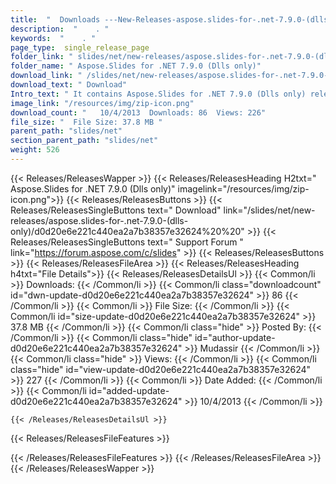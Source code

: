 ```yaml
---
title:  "  Downloads ---New-Releases-aspose.slides-for-.net-7.9.0-(dlls-only) . " 
description:  "    . " 
keywords:  "    . " 
page_type:  single_release_page
folder_link: " slides/net/new-releases/aspose.slides-for-.net-7.9.0-(dlls-only)/"
folder_name: " Aspose.Slides for .NET 7.9.0 (Dlls only)"
download_link: " /slides/net/new-releases/aspose.slides-for-.net-7.9.0-(dlls-only)/d0d20e6e221c440ea2a7b38357e32624"
download_text: " Download"
Intro_text: " It contains Aspose.Slides for .NET 7.9.0 (Dlls only) release."
image_link: "/resources/img/zip-icon.png"
download_count: "   10/4/2013  Downloads: 86  Views: 226"
file_size: "  File Size: 37.8 MB "
parent_path: "slides/net"
section_parent_path: "slides/net"
weight: 526
---
```


{{< Releases/ReleasesWapper >}}
  {{< Releases/ReleasesHeading H2txt=" Aspose.Slides for .NET 7.9.0 (Dlls only)" imagelink="/resources/img/zip-icon.png">}}
  {{< Releases/ReleasesButtons >}}
    {{< Releases/ReleasesSingleButtons text=" Download" link="/slides/net/new-releases/aspose.slides-for-.net-7.9.0-(dlls-only)/d0d20e6e221c440ea2a7b38357e32624%20%20" >}}
    {{< Releases/ReleasesSingleButtons text=" Support Forum " link="https://forum.aspose.com/c/slides" >}}
  {{< Releases/ReleasesButtons >}}
  {{< Releases/ReleasesFileArea >}}
    {{< Releases/ReleasesHeading h4txt="File Details">}}
    {{< Releases/ReleasesDetailsUl >}}
            {{< Common/li  >}} Downloads: {{< /Common/li >}} 
      {{< Common/li class="downloadcount" id="dwn-update-d0d20e6e221c440ea2a7b38357e32624" >}} 86 {{< /Common/li >}} 
      {{< Common/li  >}} File Size: {{< /Common/li >}} 
      {{< Common/li id="size-update-d0d20e6e221c440ea2a7b38357e32624" >}} 37.8 MB {{< /Common/li >}} 
      {{< Common/li  class="hide" >}} Posted By: {{< /Common/li >}} 
      {{< Common/li class="hide" id="author-update-d0d20e6e221c440ea2a7b38357e32624" >}} Mudassir {{< /Common/li >}} 
      {{< Common/li class="hide"  >}} Views: {{< /Common/li >}} 
      {{< Common/li class="hide" id="view-update-d0d20e6e221c440ea2a7b38357e32624" >}} 227 {{< /Common/li >}} 
      {{< Common/li  >}} Date Added: {{< /Common/li >}} 
      {{< Common/li id="added-update-d0d20e6e221c440ea2a7b38357e32624" >}} 10/4/2013 {{< /Common/li >}} 

    {{< /Releases/ReleasesDetailsUl >}}

  {{< Releases/ReleasesFileFeatures >}}
      
  {{< /Releases/ReleasesFileFeatures >}}
 {{< /Releases/ReleasesFileArea >}}
{{< /Releases/ReleasesWapper >}}


